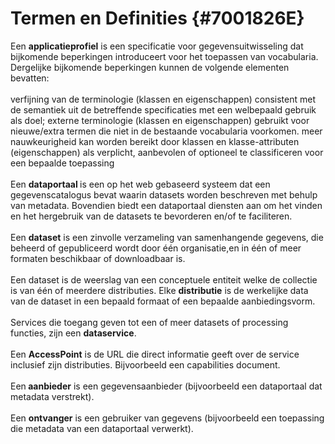 # Termen en Definities {#7001826E}
Een <b>applicatieprofiel</b> is een specificatie voor gegevensuitwisseling dat bijkomende beperkingen introduceert voor het toepassen van vocabularia. Dergelijke bijkomende beperkingen kunnen de volgende elementen bevatten:
<br/>
<br/>
verfijning van de terminologie (klassen en eigenschappen) consistent met de semantiek uit de betreffende specificaties met een welbepaald gebruik als doel;
externe terminologie (klassen en eigenschappen) gebruikt voor nieuwe/extra termen die niet in de bestaande vocabularia voorkomen.
meer nauwkeurigheid kan worden bereikt door klassen en klasse-attributen (eigenschappen) als verplicht, aanbevolen of optioneel te classificeren voor een bepaalde toepassing
<br/>
<br/>
Een <b>dataportaal </b>is een op het web gebaseerd systeem dat een gegevenscatalogus bevat waarin datasets worden beschreven met behulp van metadata. Bovendien biedt een dataportaal diensten aan om het vinden en het hergebruik van de datasets te bevorderen en/of te faciliteren.
<br/>
<br/>
Een <b>dataset</b> is een zinvolle verzameling van samenhangende gegevens, die beheerd of gepubliceerd wordt door één organisatie,en in één of meer formaten beschikbaar of downloadbaar is.
<br/>
<br/>
Een dataset is de weerslag van een conceptuele entiteit welke de collectie is van één of meerdere distributies. Elke <b>distributie</b> is de werkelijke data van de dataset in een bepaald formaat of een bepaalde aanbiedingsvorm.
<br/>
<br/>
Services die toegang geven tot een of meer datasets of processing functies, zijn een <b>dataservice</b>. 
<br/>
<br/>
Een <b>AccessPoint</b> is de URL die direct informatie geeft over de service inclusief zijn distributies. Bijvoorbeeld  een capabilities document. 
<br/>
<br/>
Een<b> aanbieder</b> is een gegevensaanbieder (bijvoorbeeld een dataportaal dat metadata verstrekt). 
<br/>
<br/>
Een <b>ontvanger</b> is een gebruiker van gegevens (bijvoorbeeld een toepassing die metadata van een dataportaal verwerkt).
<section data-include-format='markdown' data-include='006-Namespaces.md'/>
